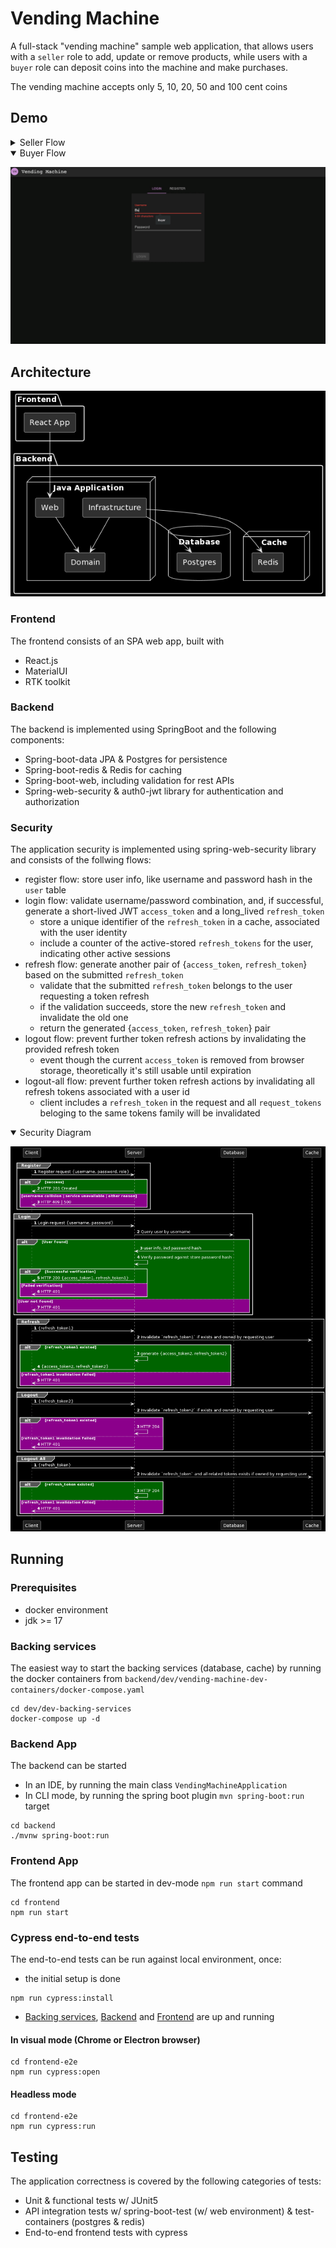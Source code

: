 # Vending Machine

A full-stack "vending machine" sample web application,
that allows users with a `seller` role to add, update or remove products,
while users with a `buyer` role can deposit
coins into the machine and make purchases.

The vending machine accepts only 5, 10, 20, 50 and 100 cent coins

## Demo

<details >
  <summary>Seller Flow</summary>

![](frontend/demo/seller-flow.gif)

</details>
<details open>
  <summary>Buyer Flow</summary>

![](frontend/demo/buyer-flow.gif)

</details>

## Architecture
![](backend/docs/architecture.png)

### Frontend

The frontend consists of an SPA web app, built with

- React.js
- MaterialUI
- RTK toolkit

### Backend

The backend is implemented using SpringBoot and the following components:

- Spring-boot-data JPA & Postgres for persistence
- Spring-boot-redis & Redis for caching
- Spring-boot-web, including validation for rest APIs
- Spring-web-security & auth0-jwt library for authentication and authorization

### Security

The application security is implemented using spring-web-security library and consists of the follwing flows:
- register flow: store user info, like username and password hash in the `user` table
- login flow: validate username/password combination, and, if successful, generate a short-lived JWT `access_token` and a long_lived `refresh_token`
  - store a unique identifier of the `refresh_token` in a cache, associated with the user identity
  - include a counter of the active-stored `refresh_tokens` for the user, indicating other active sessions
- refresh flow: generate another pair of {`access_token`, `refresh_token`} based on the submitted `refresh_token`
  - validate that the submitted `refresh_token` belongs to the user requesting a token refresh
  - if the validation succeeds, store the new `refresh_token` and invalidate the old one
  - return the generated  {`access_token`, `refresh_token`} pair
- logout flow: prevent further token refresh actions by invalidating the provided refresh token
  - event though the current `access_token` is removed from browser storage, theoretically it's still usable until expiration
- logout-all flow: prevent further token refresh actions by invalidating all refresh tokens associated with a user id 
  - client includes a `refresh_token` in the request and all `request_tokens` beloging to the same tokens family will be invalidated

<details open>
  <summary>Security Diagram</summary>

![](backend/docs/security-flow.png)

</details>

## Running 
### Prerequisites
- docker environment
- jdk >= 17

### Backing services 
The easiest way to start the backing services (database, cache) by running the docker containers from `backend/dev/vending-machine-dev-containers/docker-compose.yaml`
```shell
cd dev/dev-backing-services
docker-compose up -d 
```

### Backend App
The backend can be started 
- In an IDE, by running the main class `VendingMachineApplication` 
- In CLI mode, by running the spring boot plugin `mvn spring-boot:run` target
```shell
cd backend
./mvnw spring-boot:run
```
### Frontend App
The frontend app can be started in dev-mode `npm run start` command
```shell
cd frontend
npm run start
```

### Cypress end-to-end tests

The end-to-end tests can be run against local environment, once:
- the initial setup is done
```shell
npm run cypress:install
```
- [Backing services](#backing-services), [Backend](#backend-app) and [Frontend](#frontend-app) are up and running

#### In visual mode (Chrome or Electron browser)
```shell
cd frontend-e2e
npm run cypress:open
```
#### Headless mode
```shell
cd frontend-e2e
npm run cypress:run
```

## Testing

The application correctness is covered by the following categories of tests:

- Unit & functional tests w/ JUnit5
- API integration tests w/ spring-boot-test (w/ web environment) & test-containers (postgres & redis)
- End-to-end frontend tests with cypress